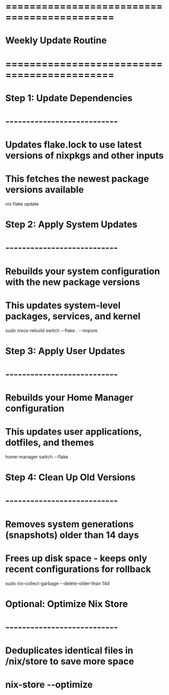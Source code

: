 # ============================================
# Weekly Update Routine
# ============================================

# Step 1: Update Dependencies
# ---------------------------
# Updates flake.lock to use latest versions of nixpkgs and other inputs
# This fetches the newest package versions available
nix flake update

# Step 2: Apply System Updates
# ---------------------------
# Rebuilds your system configuration with the new package versions
# This updates system-level packages, services, and kernel
sudo nixos-rebuild switch --flake . --impure

# Step 3: Apply User Updates
# ---------------------------
# Rebuilds your Home Manager configuration
# This updates user applications, dotfiles, and themes
home-manager switch --flake .

# Step 4: Clean Up Old Versions
# ---------------------------
# Removes system generations (snapshots) older than 14 days
# Frees up disk space - keeps only recent configurations for rollback
sudo nix-collect-garbage --delete-older-than 14d

# Optional: Optimize Nix Store
# ---------------------------
# Deduplicates identical files in /nix/store to save more space
# nix-store --optimize